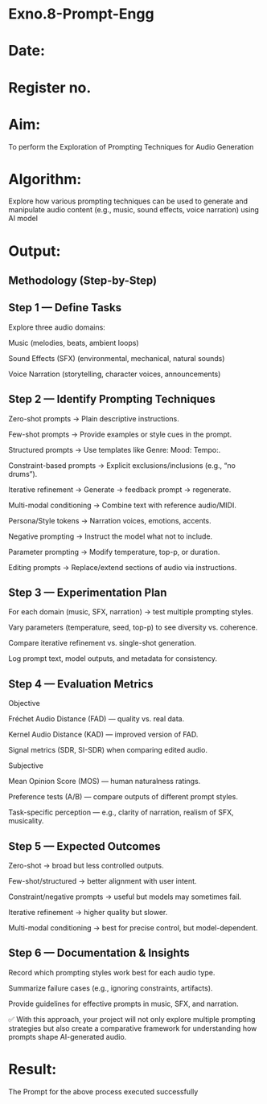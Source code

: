 # Exno.8-Prompt-Engg
# Date:
# Register no.
# Aim: 
To perform the Exploration of Prompting Techniques for Audio Generation
# Algorithm: 
Explore how various prompting techniques can be used to generate and manipulate audio content (e.g., music, sound effects, voice narration) using AI model

# Output:
## Methodology (Step-by-Step)
## Step 1 — Define Tasks

Explore three audio domains:

Music (melodies, beats, ambient loops)

Sound Effects (SFX) (environmental, mechanical, natural sounds)

Voice Narration (storytelling, character voices, announcements)

## Step 2 — Identify Prompting Techniques

Zero-shot prompts → Plain descriptive instructions.

Few-shot prompts → Provide examples or style cues in the prompt.

Structured prompts → Use templates like Genre: Mood: Tempo:.

Constraint-based prompts → Explicit exclusions/inclusions (e.g., “no drums”).

Iterative refinement → Generate → feedback prompt → regenerate.

Multi-modal conditioning → Combine text with reference audio/MIDI.

Persona/Style tokens → Narration voices, emotions, accents.

Negative prompting → Instruct the model what not to include.

Parameter prompting → Modify temperature, top-p, or duration.

Editing prompts → Replace/extend sections of audio via instructions.

## Step 3 — Experimentation Plan

For each domain (music, SFX, narration) → test multiple prompting styles.

Vary parameters (temperature, seed, top-p) to see diversity vs. coherence.

Compare iterative refinement vs. single-shot generation.

Log prompt text, model outputs, and metadata for consistency.

## Step 4 — Evaluation Metrics

Objective

Fréchet Audio Distance (FAD) — quality vs. real data.

Kernel Audio Distance (KAD) — improved version of FAD.

Signal metrics (SDR, SI-SDR) when comparing edited audio.

Subjective

Mean Opinion Score (MOS) — human naturalness ratings.

Preference tests (A/B) — compare outputs of different prompt styles.

Task-specific perception — e.g., clarity of narration, realism of SFX, musicality.

## Step 5 — Expected Outcomes

Zero-shot → broad but less controlled outputs.

Few-shot/structured → better alignment with user intent.

Constraint/negative prompts → useful but models may sometimes fail.

Iterative refinement → higher quality but slower.

Multi-modal conditioning → best for precise control, but model-dependent.

## Step 6 — Documentation & Insights

Record which prompting styles work best for each audio type.

Summarize failure cases (e.g., ignoring constraints, artifacts).

Provide guidelines for effective prompts in music, SFX, and narration.

✅ With this approach, your project will not only explore multiple prompting strategies but also create a comparative framework for understanding how prompts shape AI-generated audio.
# Result: 
The Prompt for the above process executed successfully
